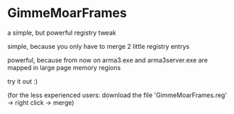 GimmeMoarFrames
===============

a simple, but powerful registry tweak

simple, because you only have to merge 2 little registry entrys

powerful, because from now on arma3.exe and arma3server.exe are mapped in large page memory regions

try it out :)


(for the less experienced users: download the file 'GimmeMoarFrames.reg' -> right click -> merge)